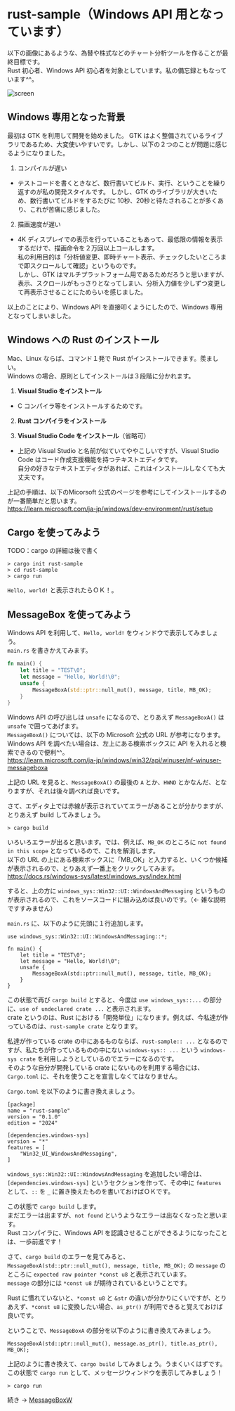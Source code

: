 # rust-sample（Windows API 用となっています）
以下の画像にあるような、為替や株式などのチャート分析ツールを作ることが最終目標です。<br>
Rust 初心者、Windows API 初心者を対象としています。私の備忘録ともなっています^^。

![screen](https://github.com/user-attachments/assets/ec461881-370c-413b-8cb8-3f70c884c212)


## Windows 専用となった背景
最初は GTK を利用して開発を始めました。
GTK はよく整備されているライブラリであるため、大変使いやすいです。しかし、以下の２つのことが問題に感じるようになりました。

1. コンパイルが遅い
- テストコードを書くときなど、数行書いてビルド、実行、ということを繰り返すのが私の開発スタイルです。
しかし、GTK のライブラリが大きいため、数行書いてビルドをするたびに 10秒、20秒と待たされることが多くあり、これが苦痛に感じました。

2. 描画速度が遅い
- 4K ディスプレイでの表示を行っていることもあって、最低限の情報を表示するだけで、描画命令を２万回以上コールします。<br>
私の利用目的は「分析値変更、即時チャート表示、チェックしたいところまで即スクロールして確認」というものです。<br>
しかし、GTK はマルチプラットフォーム用であるためだろうと思いますが、表示、スクロールがもっさりとなってしまい、分析入力値を少しずつ変更して再表示させることにためらいを感じました。

以上のことにより、Windows API を直接叩くようにしたので、Windows 専用となってしまいました。

## Windows への Rust のインストール
Mac、Linux ならば、コマンド１発で Rust がインストールできます。羨ましい。<br>
Windows の場合、原則としてインストールは３段階に分かれます。

1. **Visual Studio をインストール**
- C コンパイラ等をインストールするためです。
2. **Rust コンパイラをインストール**

3. **Visual Studio Code をインストール**（省略可）
- 上記の Visual Studio と名前が似ていてややこしいですが、Visual Studio Code はコード作成支援機能を持つテキストエディタです。<br>
自分の好きなテキストエディタがあれば、これはインストールしなくても大丈夫です。

上記の手順は、以下のMicorsoft 公式のページを参考にしてインストールするのが一番簡単だと思います。<br>
https://learn.microsoft.com/ja-jp/windows/dev-environment/rust/setup

## Cargo を使ってみよう

TODO：cargo の詳細は後で書く

```
> cargo init rust-sample
> cd rust-sample
> cargo run
```

`Hello, world!` と表示されたらＯＫ！。

## MessageBox を使ってみよう
Windows API を利用して、`Hello, world!` をウィンドウで表示してみましょう。<br>
`main.rs` を書きかえてみます。

```Rust
fn main() {
	let title = "TEST\0";
	let message = "Hello, World!\0";
	unsafe {
		MessageBoxA(std::ptr::null_mut(), message, title, MB_OK);
	}
}

```

Windows API の呼び出しは `unsafe` になるので、とりあえず `MessageBoxA()` は `unsafe` で囲ってあげます。<br>
`MessageBoxA()` については、以下の Microsoft 公式の URL が参考になります。Windows API を調べたい場合は、左上にある検索ボックスに API を入れると検索できるので便利^^。<br>
https://learn.microsoft.com/ja-jp/windows/win32/api/winuser/nf-winuser-messageboxa

上記の URL を見ると、`MessageBoxA()` の最後の `A` とか、`HWND` とかなんだ、となりますが、それは後々調べれば良いです。

さて、エディタ上では赤線が表示されていてエラーがあることが分かりますが、とりあえず build してみましょう。

```
> cargo build
```

いろいろエラーが出ると思います。では、例えば、`MB_OK` のところに `not found in this scope` となっているので、これを解消します。<br>
以下の URL の上にある検索ボックスに「MB_OK」と入力すると、いくつか候補が表示されるので、とりあえず一番上をクリックしてみます。<br>
https://docs.rs/windows-sys/latest/windows_sys/index.html

すると、上の方に `windows_sys::Win32::UI::WindowsAndMessaging` というものが表示されるので、これをソースコードに組み込めば良いのです。（<- 雑な説明ですすみません）

`main.rs` に、以下のように先頭に１行追加します。

```
use windows_sys::Win32::UI::WindowsAndMessaging::*;

fn main() {
	let title = "TEST\0";
	let message = "Hello, World!\0";
	unsafe {
		MessageBoxA(std::ptr::null_mut(), message, title, MB_OK);
	}
}
```

この状態で再び `cargo build` とすると、今度は `use windows_sys::...` の部分に、`use of undeclared crate ...` と表示されます。<br>
crate というのは、Rust における「開発単位」になります。例えば、今私達が作っているのは、`rust-sample crate` となります。

私達が作っている crate の中にあるものならば、`rust-sample:: ...` となるのですが、私たちが作っているものの中にない `windows-sys:: ...` という `windows-sys crate` を利用しようとしているのでエラーになるのです。<br>
そのような自分が開発している crate にないものを利用する場合には、`Cargo.toml` に、それを使うことを宣言しなくてはなりません。

`Cargo.toml` を以下のように書き換えましょう。

```
[package]
name = "rust-sample"
version = "0.1.0"
edition = "2024"

[dependencies.windows-sys]
version = "*"
features = [
	"Win32_UI_WindowsAndMessaging",
]
```

`windows_sys::Win32::UI::WindowsAndMessaging` を追加したい場合は、`[dependencies.windows-sys]` というセクションを作って、その中に `features` として、`::` を `_` に置き換えたものを書いておけばＯＫです。

この状態で `cargo build` します。<br>
まだエラーは出ますが、`not found` というようなエラーは出なくなったと思います。<br>
Rust コンパイラに、Windows API を認識させることができるようになったことは、一歩前進です！

さて、`cargo build` のエラーを見てみると、`MessageBoxA(std::ptr::null_mut(), message, title, MB_OK);` の `message` のところに `expected raw pointer *const u8` と表示されています。<br>
`message` の部分には `*const u8` が期待されているということです。

Rust に慣れていないと、`*const u8` と `&str` の違いが分かりにくいですが、とりあえず、`*const u8` に変換したい場合、`as_ptr()` が利用できると覚えておけば良いです。

ということで、`MessageBoxA` の部分を以下のように書き換えてみましょう。

```
MessageBoxA(std::ptr::null_mut(), message.as_ptr(), title.as_ptr(), MB_OK);
```

上記のように書き換えて、`cargo build` してみましょう。うまくいくはずです。<br>
この状態で `cargo run` として、メッセージウィンドウを表示してみましょう！

```
> cargo run
```

続き -> [MessageBoxW](https://github.com/ki052020/rust-sample/blob/main/010_MessageBoxW.md)

